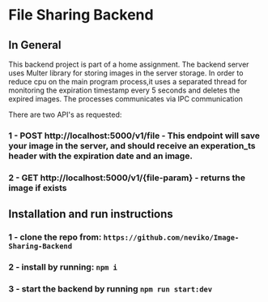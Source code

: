 # File Sharing Backend

## In General

This backend project is part of a home assignment.
The backend server uses Multer library for storing images in the server storage.
In order to reduce cpu on the main program process,it uses a separated thread for monitoring the expiration timestamp every 5 seconds and deletes the expired images.
The processes communicates via IPC communication

There are two API's as requested:

### 1 - POST http://localhost:5000/v1/file - This endpoint will save your image in the server, and should receive an experation_ts header with the expiration date and an image.


### 2 - GET http://localhost:5000/v1/{file-param} - returns the image if exists




## Installation and run instructions

### 1 - clone the repo from: `https://github.com/neviko/Image-Sharing-Backend`

### 2 - install by running: `npm i`

### 3 - start the backend by running `npm run start:dev`
